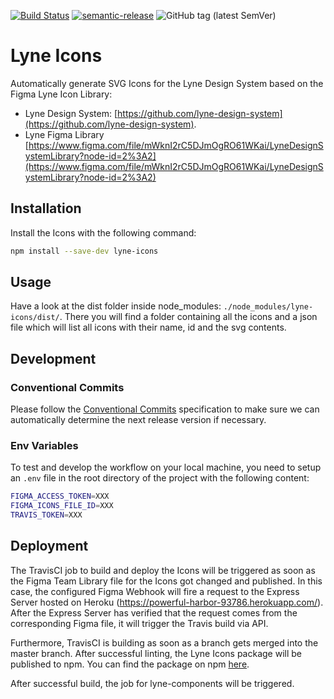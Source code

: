 [![Build Status](https://travis-ci.org/lyne-design-system/lyne-icons.svg?branch=master)](https://travis-ci.org/lyne-design-system/lyne-icons) [![semantic-release](https://img.shields.io/badge/%20%20%F0%9F%93%A6%F0%9F%9A%80-semantic--release-e10079.svg)](https://github.com/semantic-release/semantic-release) ![GitHub tag (latest SemVer)](https://img.shields.io/github/v/tag/lyne-design-system/lyne-icons?label=release)

# Lyne Icons

Automatically generate SVG Icons for the Lyne Design System based on the Figma Lyne Icon Library:
- Lyne Design System: [https://github.com/lyne-design-system](https://github.com/lyne-design-system).
- Lyne Figma Library [https://www.figma.com/file/mWknI2rC5DJmOgRO61WKai/LyneDesignSystemLibrary?node-id=2%3A2](https://www.figma.com/file/mWknI2rC5DJmOgRO61WKai/LyneDesignSystemLibrary?node-id=2%3A2)

## Installation

Install the Icons with the following command:
```bash
npm install --save-dev lyne-icons
```

## Usage

Have a look at the dist folder inside node_modules: `./node_modules/lyne-icons/dist/`. There you will find a folder containing all the icons and a json file which will list all icons with their name, id and the svg contents.

## Development

### Conventional Commits

Please follow the [Conventional Commits](https://www.conventionalcommits.org/en/v1.0.0/) specification to make sure we can automatically determine the next release version if necessary.

### Env Variables

To test and develop the workflow on your local machine, you need to setup an `.env` file in the root directory of the project with the following content:
```bash
FIGMA_ACCESS_TOKEN=XXX
FIGMA_ICONS_FILE_ID=XXX
TRAVIS_TOKEN=XXX
```

## Deployment

The TravisCI job to build and deploy the Icons will be triggered as soon as the Figma Team Library file for the Icons got changed and published. In this case, the configured Figma Webhook will fire a request to the Express Server hosted on Heroku (https://powerful-harbor-93786.herokuapp.com/). After the Express Server has verified that the request comes from the corresponding Figma file, it will trigger the Travis build via API.

Furthermore, TravisCI is building as soon as a branch gets merged into the master branch. After successful linting, the Lyne Icons package will be published to npm. You can find the package on npm [here](https://www.npmjs.com/package/lyne-icons).

After successful build, the job for lyne-components will be triggered.
